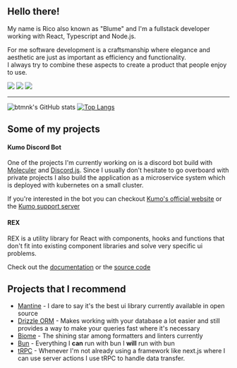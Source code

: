 ## Hello there!

My name is Rico also known as "Blume" and I'm a fullstack developer working with React, Typescript and Node.js.

For me software development is a craftsmanship where elegance and aesthetic are just as important as efficiency and functionality. \
I always try to combine these aspects to create a product that people enjoy to use.

![](https://img.shields.io/badge/Editor-VSCode-informational?style=for-the-badge&logo=visualstudiocode&logoColor=white&color=007ACC)
![](https://img.shields.io/badge/OS-Windows+WSL-informational?style=for-the-badge&logo=windows&logoColor=white&color=007ACC)
![](https://img.shields.io/badge/Code-Typescript-informational?style=for-the-badge&logo=typescript&logoColor=white&color=007ACC)

---

![btmnk's GitHub stats](https://github-readme-stats.vercel.app/api?username=btmnk&count_private=true&theme=radical&show_icons=true)
[![Top Langs](https://github-readme-stats.vercel.app/api/top-langs/?username=btmnk&hide=python&layout=compact&theme=radical&show_icons=true)](https://github.com/btmnk/github-readme-stats)

## Some of my projects

#### Kumo Discord Bot
One of the projects I'm currently working on is a discord bot build with [Moleculer](https://moleculer.services/) and [Discord.js](https://discord.js.org/#/). Since I usually don't hesitate to go overboard with private projects I also build the application as a microservice system which is deployed with kubernetes on a small cluster.

If you're interested in the bot you can checkout [Kumo's official website](https://kumo.gg) or the [Kumo support server](https://discord.gg/xjkqCJUqfe)

#### REX
REX is a utility library for React with components, hooks and functions that don't fit into existing component libraries and solve very specific ui problems.

Check out the [documentation](https://etecture.github.io/rex/) or the [source code](https://github.com/etecture/rex)

## Projects that I recommend

- [Mantine](https://mantine.dev/) - I dare to say it's the best ui library currently available in open source
- [Drizzle ORM](https://orm.drizzle.team/) - Makes working with your database a lot easier and still provides a way to make your queries fast where it's necessary
- [Biome](https://biomejs.dev/) - The shining star among formatters and linters currently
- [Bun](https://bun.sh/) - Everything I **can** run with bun I **will** run with bun
- [tRPC](https://trpc.io/) - Whenever I'm not already using a framework like next.js where I can use server actions I use tRPC to handle data transfer.
